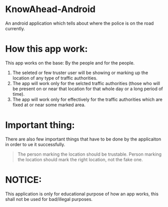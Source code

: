 # KnowAhead-Android
An android application which tells about where the police is on the road currently. 
<br/>
# How this app work:
This app works on the base: By the people and for the people.  
1. The seleted or few truster user will be showing or marking up the location of any type of traffic authorities.  
2. The app will work only for the selcted traffic authorities (those who will be present on or near that location for that whole day or a long period of time).  
3. The app will work only for effectively for the traffic authorities which are fixed at or near some marked area.
# Important thing:
There are also few important things that have to be done by the applicaiton in order to ue it successfully.
> The person marking the location should be trustable.
> Person marking the location should mark the right location, not the fake one.
# NOTICE:
This application is only for educational purpose of how an app works, this shall not be used for bad/illegal purposes.
